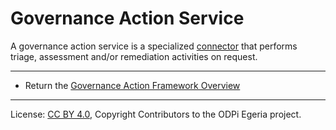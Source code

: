 <!-- SPDX-License-Identifier: CC-BY-4.0 -->
<!-- Copyright Contributors to the ODPi Egeria project 2020. -->

# Governance Action Service

A governance action service is a specialized [connector](../../open-connector-framework/docs/concepts/connector.md)
that performs triage, assessment and/or remediation activities on request.



----
* Return the [Governance Action Framework Overview](..)

----
License: [CC BY 4.0](https://creativecommons.org/licenses/by/4.0/),
Copyright Contributors to the ODPi Egeria project.